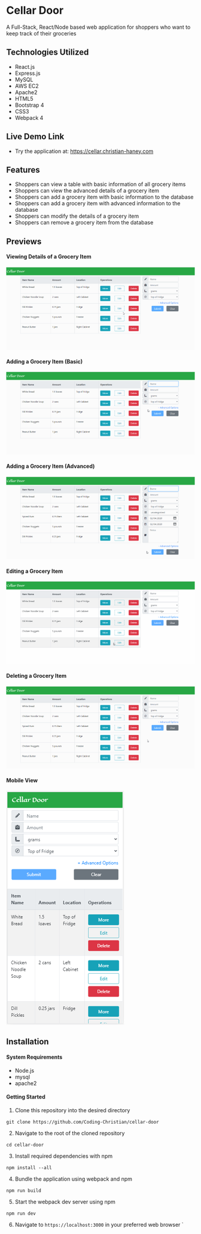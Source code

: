 # Cellar Door
A Full-Stack, React/Node based web application for shoppers who want to keep track of their groceries

## Technologies Utilized
- React.js
- Express.js
- MySQL
- AWS EC2
- Apache2
- HTML5
- Bootstrap 4
- CSS3
- Webpack 4

## Live Demo Link
- Try the application at: https://cellar.christian-haney.com

## Features
- Shoppers can view a table with basic information of all grocery items
- Shoppers can view the advanced details of a grocery item
- Shoppers can add a grocery item with basic information to the database
- Shoppers can add a grocery item with advanced information to the database
- Shoppers can modify the details of a grocery item
- Shoppers can remove a grocery item from the database

## Previews
#### Viewing Details of a Grocery Item
![Viewing Grocery Details](features/view-details-grocery-item.gif)
#### Adding a Grocery Item (Basic)
![Basic Adding Grocery Item](features/basic-add-grocery-item.gif)
#### Adding a Grocery Item (Advanced)
![Advanced Adding Grocery Item](features/advanced-add-grocery-item.gif)
#### Editing a Grocery Item
![Editing Grocery Item](features/edit-details-grocery-item.gif)
#### Deleting a Grocery Item
![Deleting Grocery Item](features/deleting-a-grocery-item.gif)
#### Mobile View
![Mobile View](features/mobile-view.png)

## Installation
#### System Requirements
- Node.js
- mysql
- apache2

#### Getting Started
1. Clone this repository into the desired directory
```
git clone https://github.com/Coding-Christian/cellar-door
```
2. Navigate to the root of the cloned repository
```
cd cellar-door
```
3. Install required dependencies with npm
```
npm install --all
```
4. Bundle the application using webpack and npm
```
npm run build
```
5. Start the webpack dev server using npm
```
npm run dev
```
6. Navigate to `https://localhost:3000` in your preferred web browser
`
